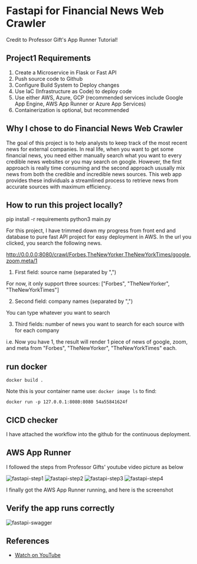# Fastapi for Financial News Web Crawler
Credit to Professor Gift's App Runner Tutorial!

## Project1 Requirements
1. Create a Microservice in Flask or Fast API
2. Push source code to Github
3. Configure Build System to Deploy changes
4. Use IaC (Infrastructure as Code) to deploy code
5. Use either AWS, Azure, GCP (recommended services include Google App Engine, AWS App Runner or Azure App Services)
6. Containerization is optional, but recommended

## Why I chose to do Financial News Web Crawler
The goal of this project is to help analysts to keep track of the most recent news for external companies. In real life, when you want to get some financial news, you need either manually search what you want to every credible news websites or you may search on google. However, the first approach is really time consuming and the second approach ususally mix news from both the credible and incredible news sources. This web app provides these individuals a streamlined process to retrieve news from accurate sources with maximum efficiency.

## How to run this project locally?
pip install -r requirements
python3 main.py

For this project, I have trimmed down my progress from front end and database to pure fast API project for easy deployment in AWS. 
In the url you clicked, you search the following news.

http://0.0.0.0:8080/crawl/Forbes,TheNewYorker,TheNewYorkTimes/google,zoom,meta/1
1. First field: source name (separated by ",") 

For now, it only support three sources: ["Forbes", "TheNewYorker", "TheNewYorkTimes"]

2. Second field: company names (separated by ",")

You can type whatever you want to search

3. Third fields: number of news you want to search for each source with for each company

i.e. Now you have 1, the result will render 1 piece of news of google, zoom, and meta from "Forbes", "TheNewYorker", "TheNewYorkTimes" each.


## run docker
`docker build .`

Note this is your container name use:  `docker image ls` to find:

`docker run -p 127.0.0.1:8080:8080 54a55841624f`


## CICD checker
I have attached the workflow into the github for the continuous deployment.



## AWS App Runner
I followed the steps from Professor Gifts' youtube video picture as below

![fastapi-step1](https://user-images.githubusercontent.com/58792/131587003-f5667c28-7cbe-402e-8795-f32a6ca9a4d1.png)
![fastapi-step2](https://user-images.githubusercontent.com/58792/131587286-341e795c-76dc-46a1-8ee9-528134410935.png)
![fastapi-step3](https://user-images.githubusercontent.com/58792/131587004-198ad6d5-2197-4de5-a6dd-4eb3c41e675e.png)
![fastapi-step4](https://user-images.githubusercontent.com/58792/131587005-866b0974-63d7-4fed-abf2-9c634721669f.png)

I finally got the AWS App Runner running, and here is the screenshot


## Verify the app runs correctly


![fastapi-swagger](https://user-images.githubusercontent.com/58792/131587676-b22c5877-0e75-49e7-a1a6-b580ba922e67.png)


## References

* [Watch on YouTube](https://youtu.be/XBBDqLf23Og)

